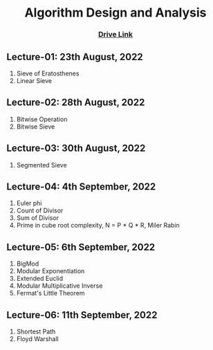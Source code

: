 <h1 align="center"> Algorithm Design and Analysis </h1>

<h3 align="center"> <a href="https://drive.google.com/drive/u/0/folders/1ZwZHAAirbBEvp0mxAs3urO2tOawbSw1N" title="Drive Link of Algo">Drive Link</a></h3>


## Lecture-01: 23th August, 2022

1. Sieve of Eratosthenes
2. Linear Sieve

## Lecture-02: 28th August, 2022

1. Bitwise Operation
2. Bitwise Sieve

## Lecture-03: 30th August, 2022

1. Segmented Sieve

## Lecture-04: 4th September, 2022

1. Euler phi
1. Count of Divisor
2. Sum of Divisor
3. Prime in cube root complexity, N = P * Q * R, Miler Rabin

## Lecture-05: 6th September, 2022

1. BigMod
2. Modular Exponentiation
3. Extended Euclid
4. Modular Multiplicative Inverse
5. Fermat's Little Theorem

## Lecture-06: 11th September, 2022

1. Shortest Path 
2. Floyd Warshall
